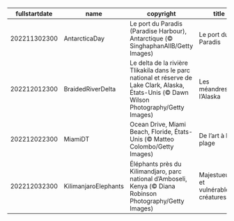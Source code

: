 |fullstartdate|name|copyright|title|image|
|--|--|--|--|--|
202211302300|AntarcticaDay|Le port du Paradis (Paradise Harbour), Antarctique (© SinghaphanAllB/Getty Images)|Le port du Paradis|![](/fr-FR/2022/12/202211302300AntarcticaDay.jpg)|
202212012300|BraidedRiverDelta|Le delta de la rivière Tlikakila dans le parc national et réserve de Lake Clark, Alaska, États-Unis (© Dawn Wilson Photography/Getty Images)|Les méandres de l’Alaska|![](/fr-FR/2022/12/202212012300BraidedRiverDelta.jpg)|
202212022300|MiamiDT|Ocean Drive, Miami Beach, Floride, États-Unis (© Matteo Colombo/Getty Images)|De l’art à la plage|![](/fr-FR/2022/12/202212022300MiamiDT.jpg)|
202212032300|KilimanjaroElephants|Éléphants près du Kilimandjaro, parc national d’Amboseli, Kenya (© Diana Robinson Photography/Getty Images)|Majestueuses et vulnérables créatures|![](/fr-FR/2022/12/202212032300KilimanjaroElephants.jpg)|
